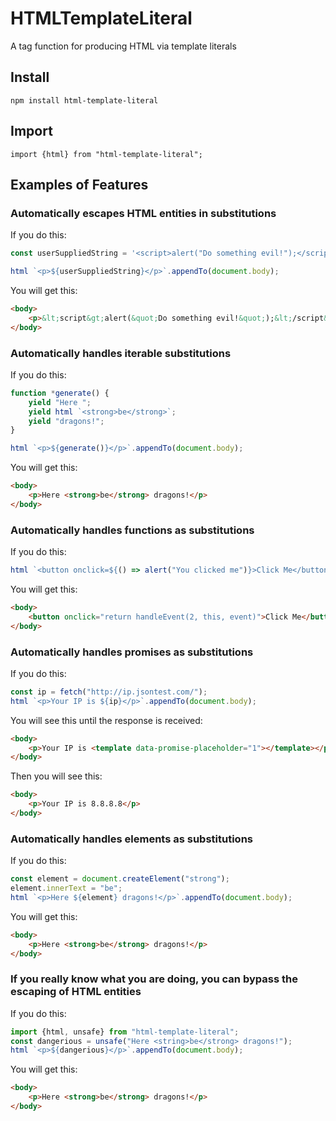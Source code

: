 # HTMLTemplateLiteral

A tag function for producing HTML via template literals

## Install

```
npm install html-template-literal
```

## Import

```
import {html} from "html-template-literal";
```

## Examples of Features

### Automatically escapes HTML entities in substitutions

If you do this:

```javascript
const userSuppliedString = '<script>alert("Do something evil!");</script>';

html `<p>${userSuppliedString}</p>`.appendTo(document.body);
```

You will get this:

```html
<body>
	<p>&lt;script&gt;alert(&quot;Do something evil!&quot;);&lt;/script&gt;</p>
</body>
```

### Automatically handles iterable substitutions

If you do this:

```javascript
function *generate() {
	yield "Here ";
	yield html `<strong>be</strong>`;
	yield "dragons!";
}

html `<p>${generate()}</p>`.appendTo(document.body);
```

You will get this:

```html
<body>
	<p>Here <strong>be</strong> dragons!</p>
</body>
```

### Automatically handles functions as substitutions

If you do this:

```javascript
html `<button onclick=${() => alert("You clicked me")}>Click Me</button>`.appendTo(document.body);
```

You will get this:

```html
<body>
	<button onclick="return handleEvent(2, this, event)">Click Me</button>
</body>
```

### Automatically handles promises as substitutions

If you do this:

```javascript
const ip = fetch("http://ip.jsontest.com/");
html `<p>Your IP is ${ip}</p>`.appendTo(document.body);
```

You will see this until the response is received:

```html
<body>
	<p>Your IP is <template data-promise-placeholder="1"></template></p>
</body>
```

Then you will see this:

```html
<body>
	<p>Your IP is 8.8.8.8</p>
</body>
```

### Automatically handles elements as substitutions

If you do this:

```javascript
const element = document.createElement("strong");
element.innerText = "be";
html `<p>Here ${element} dragons!</p>`.appendTo(document.body);
```

You will get this:

```html
<body>
	<p>Here <strong>be</strong> dragons!</p>
</body>
```

### If you really know what you are doing, you can bypass the escaping of HTML entities

If you do this:

```javascript
import {html, unsafe} from "html-template-literal";
const dangerious = unsafe("Here <string>be</strong> dragons!");
html `<p>${dangerious}</p>`.appendTo(document.body);
```

You will get this:

```html
<body>
	<p>Here <strong>be</strong> dragons!</p>
</body>
```
